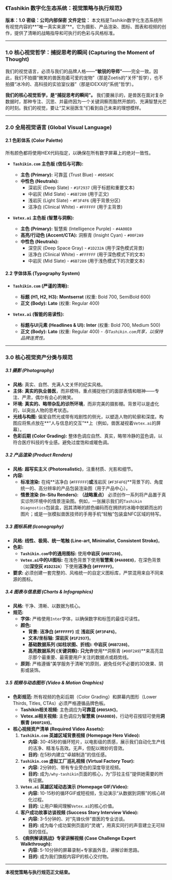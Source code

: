 
### **《Tashikin 数字化生态系统：视觉策略与执行规范》**

**版本：1.0**
**密级：公司内部保密**
**文件定位：** 本文档是Tashikin数字化生态系统所有视觉内容的**“唯一真实来源”**。它为摄影、产品渲染、图标、图表和视频的创作，提供了清晰的战略指导和可执行的色彩与风格标准。

---

### **1.0 核心视觉哲学：捕捉思考的瞬间 (Capturing the Moment of Thought)**

我们的视觉语言，必须与我们的品牌人格——**“敏锐的导师”**——完全一致。因此，我们不拍摄“微笑的兽医抱着可爱的宠物”（那是Zoetis的“关怀”哲学），也不拍摄“冰冷的、高科技的实验室仪器”（那是IDEXX的“系统”哲学）。

**我们的核心视觉哲学，是“捕捉思考的瞬间”。** 我们要展示的，是兽医在面对复杂数据时，那种专注、沉思、并最终因为一个关键洞察而豁然开朗的、充满智慧光芒的时刻。我们的视觉，要让“艾米丽医生”们看到自己未来的理想模样。

---

### **2.0 全局视觉语言 (Global Visual Language)**

#### **2.1 色彩体系 (Color Palette)**

所有颜色都将使用HEX代码指定，以确保在所有数字屏幕上的绝对一致性。

*   **`Tashikin.com` 主色板 (信任与可靠):**
    *   **主色 (Primary):** 可靠蓝 (Trust Blue) - `#005A9C`
    *   **中性色 (Neutrals):**
        *   深岩灰 (Deep Slate) - `#1F2937` (用于标题和重要文本)
        *   中岩灰 (Mid Slate) - `#6B7280` (用于正文)
        *   浅岩灰 (Light Slate) - `#F3F4F6` (用于背景分区)
        *   洁净白 (Clinical White) - `#FFFFFF` (用于主背景)

*   **`Vetex.ai` 主色板 (智慧与洞察):**
    *   **主色 (Primary):** 智慧紫 (Intelligence Purple) - `#4A00E0`
    *   **高亮/行动色 (Accent/CTA):** 洞察青 (Insight Cyan) - `#00F2A9`
    *   **中性色 (Neutrals):**
        *   深空灰 (Deep Space Gray) - `#1D232A` (用于深色模式背景)
        *   洁净白 (Clinical White) - `#FFFFFF` (用于深色模式下的文本)
        *   中岩灰 (Mid Slate) - `#6B7280` (用于浅色模式下的次要文本)

#### **2.2 字体体系 (Typography System)**

*   **`Tashikin.com` (严谨的清晰):**
    *   **标题 (H1, H2, H3):** **Montserrat** (权重: Bold 700, SemiBold 600)
    *   **正文 (Body):** **Lato** (权重: Regular 400)

*   **`Vetex.ai` (智能的易读性):**
    *   **标题与UI元素 (Headlines & UI):** **Inter** (权重: Bold 700, Medium 500)
    *   **正文 (Body):** **Lato** (权重: Regular 400) - *与`Tashikin.com`共享，以保持品牌连贯性。*

---

### **3.0 核心视觉资产分类与规范**

##### **3.1 摄影 (Photography)**

*   **风格:** 真实、自然、充满人文关怀的纪实风格。
*   **主体:** **真实的执业兽医**，而非模特。重点捕捉他们的面部表情和眼神——专注、严肃，偶尔有会心的微笑。
*   **环境:** **真实的、略带杂乱的诊所环境**，而非完美的摄影棚。背景可以是虚化的，以突出人物的思考状态。
*   **光线与构图:** 偏爱自然光或带有戏剧性的侧光，以塑造人物的轮廓和深度。构图应将焦点放在**“人与信息的交互”**上（例如，兽医凝视着`Vetex.ai`的屏幕）。
*   **色彩后期 (Color Grading):** 整体色调应自然、真实，略带冷静的蓝色调，以符合医疗科技的专业感。避免过度饱和或暖色调。

##### **3.2 产品渲染 (Product Renders)**

*   **风格:** **超写实主义 (Photorealistic)**，注重材质、光影和细节。
*   **内容:**
    *   **标准渲染:** 在纯**洁净白 (`#FFFFFF`)**或**浅岩灰 (`#F3F4F6`)**背景下的、角度统一的、高分辨率的产品包装渲染图（用于产品中心）。
    *   **情景渲染 (In-Situ Renders):** **（战略重点）** 必须创作一系列将产品置于真实诊所环境中的情景渲染图。例如，一张展示我们的`Tashikin Diagnostics`包装盒，因其清晰的颜色编码而在拥挤的冰箱中脱颖而出的图片；或是一张模拟兽医技师的手用手机“轻触”包装盒NFC区域的特写。

##### **3.3 图标系统 (Iconography)**

*   **风格:** **线性、极简、统一笔触 (Line-art, Minimalist, Consistent Stroke)**。
*   **色彩:**
    *   **`Tashikin.com`中的通用图标:** 使用**中岩灰 (`#6B7280`)**。
    *   **`Vetex.ai`中的UI图标:** 在浅色背景下使用**智慧紫 (`#4A00E0`)**，在深色背景（如**深空灰 `#1D232A`**）下使用**洁净白 (`#FFFFFF`)**。
*   **要求:** 必须创建一套完整的、风格统一的自定义图标库，严禁混用来自不同来源的图标。

##### **3.4 图表与信息图 (Charts & Infographics)**

*   **风格:** 干净、清晰、以数据为核心。
*   **规范:**
    *   **字体:** 严格使用`Inter`字体，以确保数字和标签的最佳可读性。
    *   **颜色:**
        *   **背景:** **洁净白 (`#FFFFFF`)** 或 **浅岩灰 (`#F3F4F6`)**。
        *   **文本/坐标轴:** **深岩灰 (`#1F2937`)**。
        *   **基础数据系列 (如柱状图、折线):** **中岩灰 (`#6B7280`)**。
        *   **高亮数据系列 (关键洞察):** **只允许**使用**洞察青 (`#00F2A9`)**来高亮显示那个最重要、最需要用户关注的数据点或趋势线。
    *   **原则:** 严格遵循“美学服务于清晰”的原则，避免任何不必要的3D效果、阴影或装饰。

##### **3.5 视频与动态图形 (Video & Motion Graphics)**

*   **色彩规范:** 所有视频的色彩后期（Color Grading）和屏幕内图形（Lower Thirds, Titles, CTAs）必须严格遵循品牌色板。
    *   **Tashikin相关视频:** 主色调应为**可靠蓝 (`#005A9C`)**。
    *   **Vetex.ai相关视频:** 主色调应为**智慧紫 (`#4A00E0`)**，行动号召按钮可使用**洞察青 (`#00F2A9`)**。
*   **核心视频资产清单 (Required Video Assets):**
    1.  **`Tashikin.com` 英雄区域背景视频 (Homepage Hero Video):**
        *   **内容:** 30-45秒的循环短片，以电影级的质感，展示我们自动化生产线的洁净、精准与高效。无声，但配以微妙的音效。
        *   **目的:** 在5秒内建立“卓越制造”的信任感。
    2.  **`Tashikin.com` 虚拟工厂巡礼视频 (Virtual Factory Tour):**
        *   **内容:** 2分钟的、带有专业旁白的深度导览视频。
        *   **目的:** 成为`/why-tashikin`页面的核心，为“莎拉主任”提供她需要的所有证据。
    3.  **`Vetex.ai` 英雄区域动态演示 (Homepage GIF/Video):**
        *   **内容:** 10-15秒的循环GIF或短视频，生动演示“从数据到洞察”的核心转化过程。
        *   **目的:** 让用户瞬间理解`Vetex.ai`的核心价值。
    4.  **客户成功故事访谈视频 (Success Story Interview Video):**
        *   **内容:** 3-5分钟的、对“先锋伙伴”兽医的专业访谈。
        *   **目的:** 成为每个成功案例页面的“灵魂”，用真实同行的声音建立无可辩驳的信任。
    5.  **《病例解读挑战》专家讲解视频 (Case Challenge Expert Walkthrough):**
        *   **内容:** 5-10分钟的屏幕录制+专家画外音，讲解诊断思路。
        *   **目的:** 成为我们旗舰内容IP的核心交付物。

---
**本视觉策略与执行规范正文结束。**